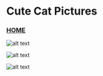 # Cute Cat Pictures
### [HOME](https://natashadmoore.github.io/IT100Project/)

![alt text](https://uploads.dailydot.com/2018/10/olli-the-polite-cat.jpg?auto=compress%2Cformat&fit=scale&h=400&ixlib=php-3.3.0&w=800&wpsize=large)

![alt text](https://beta.ctvnews.ca/content/dam/ctvnews/images/2019/11/18/1_4691731.png?cache_timestamp=1574134871525)


![alt text](https://s.yimg.com/ny/api/res/1.2/f1VkPXaeifXIe2GvT1qvgw--/YXBwaWQ9aGlnaGxhbmRlcjt3PTk2MDtoPTMxOS41O2NmPXdlYnA-/https://s.yimg.com/uu/api/res/1.2/vKv_Zuu04ZUjv7FHfRfPWA--~B/aD0yMTM7dz02NDA7YXBwaWQ9eXRhY2h5b24-/https://media.zenfs.com/en-US/the_mighty_beauty_225/4a3fc48928f65674c8d7bce358ac5968)




